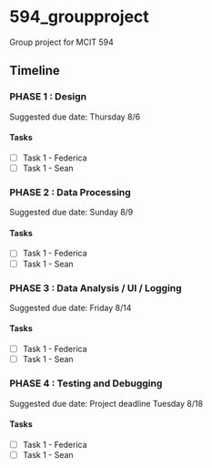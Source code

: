 # 594_groupproject
Group project for MCIT 594

## Timeline

### PHASE 1 : Design
Suggested due date: Thursday 8/6

#### Tasks
- [ ] Task 1 - Federica
- [ ] Task 1 - Sean

### PHASE 2 : Data Processing
Suggested due date: Sunday 8/9

#### Tasks
- [ ] Task 1 - Federica
- [ ] Task 1 - Sean

### PHASE 3 : Data Analysis / UI / Logging
Suggested due date: Friday 8/14

#### Tasks
- [ ] Task 1 - Federica
- [ ] Task 1 - Sean

### PHASE 4 : Testing and Debugging
Suggested due date: Project deadline Tuesday 8/18

#### Tasks
- [ ] Task 1 - Federica
- [ ] Task 1 - Sean
